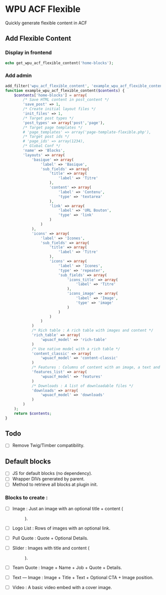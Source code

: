 # WPU ACF Flexible

Quickly generate flexible content in ACF

## Add Flexible Content

### Display in frontend

```php
echo get_wpu_acf_flexible_content('home-blocks');
```

### Add admin

```php
add_filter('wpu_acf_flexible_content', 'example_wpu_acf_flexible_content', 10, 1);
function example_wpu_acf_flexible_content($contents) {
    $contents['home-blocks'] = array(
        /* Save HTML content in post_content */
        'save_post' => 1,
        /* Create initial layout files */
        'init_files' => 1,
        /* Target post types */
        'post_types' => array('post','page'),
        /* Target page templates */
        # 'page_templates' => array('page-template-flexible.php'),
        /* Target post ids */
        # 'page_ids' => array(1234),
        /* Global Conf */
        'name' => 'Blocks',
        'layouts' => array(
            'basique' => array(
                'label' => 'Basique',
                'sub_fields' => array(
                    'title' => array(
                        'label' => 'Titre'
                    ),
                    'content' => array(
                        'label' => 'Contenu',
                        'type' => 'textarea'
                    ),
                    'link' => array(
                        'label' => 'URL Bouton',
                        'type' => 'link'
                    )
                )
            ),
            'icons' => array(
                'label' => 'Icones',
                'sub_fields' => array(
                    'title' => array(
                        'label' => 'Titre'
                    ),
                    'icons' => array(
                        'label' => 'Icones',
                        'type' => 'repeater',
                        'sub_fields' => array(
                            'icons_title' => array(
                                'label' => 'Titre'
                            ),
                            'icons_image' => array(
                                'label' => 'Image',
                                'type' => 'image'
                            )
                        )
                    )
                )
            )
            /* Rich table : A rich table with images and content */
            'rich_table' => array(
                'wpuacf_model' => 'rich-table'
            )
            /* Use native model with a rich table */
            'content_classic' => array(
                'wpuacf_model' => 'content-classic'
            )
            /* Features : Columns of content with an image, a text and an optional CTA */
            'features_list' => array(
                'wpuacf_model' => 'features'
            )
            /* Downloads : A list of downloadable files */
            'downloads' => array(
                'wpuacf_model' => 'downloads'
            )
        )
    );
    return $contents;
}
```

## Todo

- [ ] Remove Twig/Timber compatibility.

## Default blocks

- [ ] JS for default blocks (no dependency).
- [ ] Wrapper DIVs generated by parent.
- [ ] Method to retrieve all blocks at plugin init.

### Blocks to create :

- [ ] Image : Just an image with an optional title + content (<figure>).
- [ ] Logo List : Rows of images with an optional link.
- [ ] Pull Quote : Quote + Optional Details.
- [ ] Slider : Images with title and content (<figure>).
- [ ] Team Quote : Image + Name + Job + Quote + Details.
- [ ] Text — Image : Image + Title + Text + Optional CTA + Image position.
- [ ] Video : A basic video embed with a cover image.


